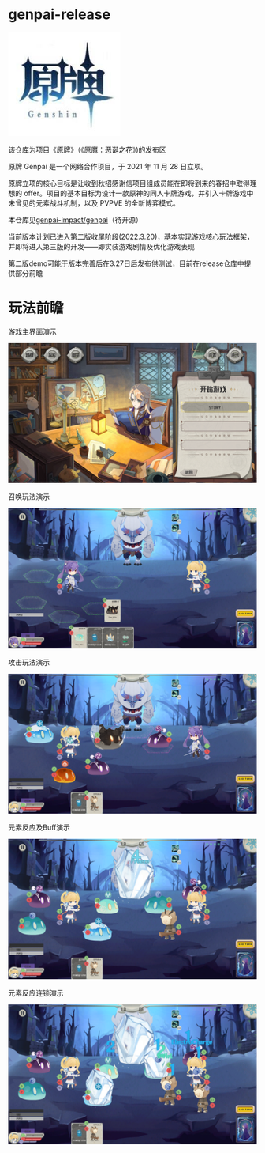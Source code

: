 # genpai-release

![genpai-ico](Assets\genpai-ico.jpg)

该仓库为项目《原牌》（《原魔：恶诞之花》)的发布区

原牌 Genpai 是一个网络合作项目，于 2021 年 11 月 28 日立项。

原牌立项的核心目标是让收到秋招感谢信项目组成员能在即将到来的春招中取得理想的 offer。项目的基本目标为设计一款原神的同人卡牌游戏，并引入卡牌游戏中未曾见的元素战斗机制，以及 PVPVE 的全新博弈模式。

本仓库见[genpai-impact/genpai](https://github.com/genpai-impact/genpai)（待开源）

当前版本计划已进入第二版收尾阶段(2022.3.20)，基本实现游戏核心玩法框架，并即将进入第三版的开发——即实装游戏剧情及优化游戏表现

第二版demo可能于版本完善后在3.27日后发布供测试，目前在release仓库中提供部分前瞻

# 玩法前瞻

游戏主界面演示

![主界面演示](Assets\主界面演示.png)

召唤玩法演示

![召唤演示](Assets\召唤演示.png)

攻击玩法演示

![攻击演示](Assets\攻击演示.png)

元素反应及Buff演示

![反应及Buff演示](Assets\反应及Buff演示.png)

元素反应连锁演示

![反应连锁演示](Assets\反应连锁演示.png)
